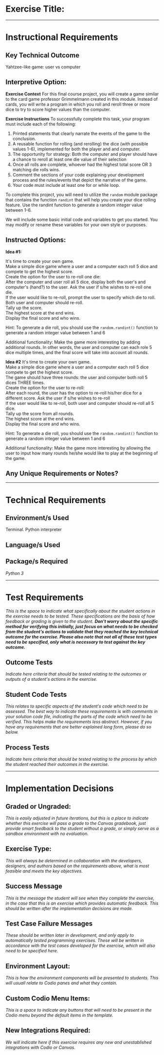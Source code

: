 # Exercise Title:
---
# Instructional Requirements
## Key Technical Outcome
Yahtzee-like game: user vs computer

## Interpretive Option:
<b>Exercise Context</b>
For this final course project, you will create a game similar to the card game professor Grimmelmann created in this module. Instead of cards, you will write a program in which you roll and reroll three or more dice to try to score higher values than the computer.

<b>Exercise Instructions</b>
To successfully complete this task, your program must include each of the following:
  1. Printed statements that clearly narrate the events of the game to the conclusion.
  2. A reusable function for rolling (and rerolling) the dice (with possible values 1-6), implemented for both the player and and computer.
  3. The opportunity for strategy: Both the computer and player should have a chance to reroll at least one die value of their selection
  4. Once all rolls are complete, whoever had the highest total score OR 3 matching die rolls wins.
  5. Comment the sections of your code explaining your development process and the rules/events that depict the narrative of the game.
  6. Your code must include at least one for or while loop.

To complete this project, you will need to utilize the <code>random</code> module package that contains the function <code>randint</code> that will help you create your dice rolling feature. Use the randint function to generate a random integer value between 1-6.

We will include some basic initial code and variables to get you started. You may modify or rename these variables for your own style or purposes.


## <b>Instructed Options:</b>
<b>Idea #1:</b>

It's time to create your own game.<br>
Make a simple dice game where a user and a computer each roll 5 dice and compete to get the highest score.<br>
Create the option for the user to re-roll one die:<br>
After the computer and user roll all 5 dice, display both the user's and computer's (hand?) to the user.
Ask the user if s/he wishes to re-roll one die.  <br>
If the user would like to re-roll, prompt the user to specify which die to roll. <br>
Both user and computer should re-roll. <br>
Tally up the score.<br>
The highest score at the end wins.<br>
Display the final score and who wins. <br>

Hint: To generate a die roll, you should use the <code>random.randint()</code> function to generate a random integer value between 1 and 6 

Additional functionality: Make the game more interesting by adding additional rounds. In other words, the user and computer can each role 5 dice multiple times, and the final score will take into account all rounds.

<b>Idea #2</b>
It's time to create your own game.<br>
Make a simple dice game where a user and a computer each roll 5 dice compete to get the highest score.<br>
The game should have three rounds: the user and computer both roll 5 dices THREE times. <br>
Create the option for the user to re-roll:<br>
After each round, the user has the option to re-roll his/her dice for a different score.
Ask the user if s/he wishes to re-roll  <br>
If the user would like to re-roll, both user and computer should re-roll all 5 dice. <br>
Tally up the score from all rounds.<br>
The highest score at the end wins.<br>
Display the final score and who wins. <br>

Hint: To generate a die roll, you should use the <code>random.randint()</code> function to generate a random integer value between 1 and 6 

Additional functionality: Make the game more interesting by allowing the user to input how many rounds he/she would like to play at the beginning of the game.


## Any Unique Requirements or Notes?

---
# Technical Requirements
<em><strong></strong></em>

## Environment/s Used
Terminal. Python interpreter

## Language/s Used
<em></em>

## Package/s Required
<em>Python 3</em>

---
# Test Requirements
<em>This is the space to indicate what specifically about the student actions in the exercise needs to be tested. These specifications are the basis of how feedback or grading is given to the student. <strong>Don't worry about the specific method for verifying this initially, just focus on what needs to be checked from the student's actions to validate that they reached the key technical outcome for the exercise. Please also note that not all of these test types need to be specified, only what is necessary to test against the key outcome.</strong></em>

## Outcome Tests
<em>Indicate here criteria that should be tested relating to the outcomes or outputs of a student's actions in the exercise.</em>

## Student Code Tests
<em>This relates to specific aspects of the student's code which need to be assessed. The best way to indicate these requirements is with comments in your solution code file, indicating the parts of the code which need to be verified. This helps make the requirements less abstract. However, if you have any requirements that are better explained long form, please do so below.</em>

## Process Tests
<em>Indicate here criteria that should be tested relating to the process by which the student reached their outcomes in the exercise.</em>

---
#  Implementation Decisions

## Graded or Ungraded:
<em>This is easily adjusted in future iterations, but this is a place to indicate whether this exercise will pass a grade to the Canvas gradebook, just provide smart feedback to the student without a grade, or simply serve as a sandbox environment with no evaluation.</em>

## Exercise Type:
<em>This will always be determined in collaboration with the developers, designers, and authors based on the requirements above, what is most feasible and meets the key objectives.</em>

## Success Message
<em>This is the message the student will see when they complete the exercise, in the case that this is an exercise which provides automatic feedback. This should be written after the implementation decisions are made.</em>

## Test Case Failure Messages
<em>These should be written later in development, and only apply to automatically tested programming exercises. These will be written in accordance with the test cases developed for the exercise, which will also need to be specified here.</em>

## Environment Layout:
<em>This is how the environment components will be presented to students. This will usuall relate to Codio panes and what they contain.</em>

## Custom Codio Menu Items:
<em>This is a space to indicate any buttons that will need to be present in the Codio menu beyond the default items in the template.</em>

## New Integrations Required:
<em>We will indicate here if this exercise requires any new and unestablished integrations with Codio or Canvas.</em>
